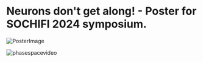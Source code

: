 # Neurons don't get along! - Poster for SOCHIFI 2024 symposium.
![PosterImage](https://github.com/user-attachments/assets/59afcdac-2330-41fd-b67a-09d01037e938)


![phasespacevideo](https://github.com/user-attachments/assets/8e3f01e6-c309-4450-a5bd-cbb68d8d3691)

